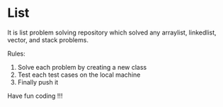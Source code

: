 # List
It is list problem solving repository which solved any arraylist, linkedlist, vector, and stack problems.

Rules:
  1. Solve each problem by creating a new class
  2. Test each test cases on the local machine
  3. Finally push it
  
  
Have fun coding !!!
